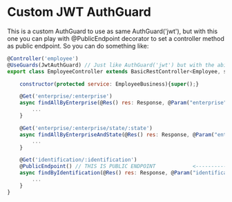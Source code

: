 # Custom JWT AuthGuard

This is a custom AuthGuard to use as same AuthGuard('jwt'), but with this one you can play with @PublicEndpoint decorator to set a controller method as public endpoint. So you can do something like:

```Javascript
@Controller('employee')
@UseGuards(JwtAuthGuard) // Just like AuthGuard('jwt') but with the ability to set an endpoint public
export class EmployeeController extends BasicRestController<Employee, string, EmployeeDTO>{

    constructor(protected service: EmployeeBusiness){super();}

    @Get('enterprise/:enterprise')
    async findAllByEnterprise(@Res() res: Response, @Param("enterprise") enterprise: number): Promise<void>{
        ...
    }

    @Get('enterprise/:enterprise/state/:state')
    async findAllByEnterpriseAndState(@Res() res: Response, @Param("enterprise") enterprise: number, @Param("state") state: number): Promise<void>{
        ...
    }

    @Get('identification/:identification')
    @PublicEndpoint() // THIS IS PUBLIC ENDPOINT            <------------------------------------------------------------
    async findByIdentification(@Res() res: Response, @Param("identification") identification: string): Promise<void>{
        ...
    }
}
```
